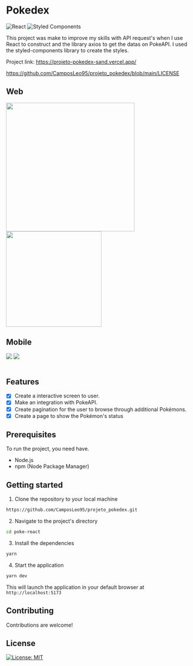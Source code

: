 # Pokedex

![React](https://img.shields.io/badge/react-%2320232a.svg?style=for-the-badge&logo=react&logoColor=%2361DAFB)
![Styled Components](https://img.shields.io/badge/styled--components-DB7093?style=for-the-badge&logo=styled-components&logoColor=white)

This project was make to improve my skills with API request's when I use React to construct and the library axios to get the datas on PokeAPI.
I used the styled-components library to create the styles.

Project link: https://projeto-pokedex-sand.vercel.app/

https://github.com/CamposLeo95/projeto_pokedex/blob/main/LICENSE

<div>
  
## Web <br />
  
<img src="https://github.com/CamposLeo95/projeto_pokedex/assets/98062615/9719cf53-5518-4331-8949-b817e95e0188"  width="350px"/>
<img src="https://github.com/CamposLeo95/projeto_pokedex/assets/98062615/dd40e2ed-49e9-4770-ab0f-cf1699f5006a" width="260px"/>
  
## Mobile
<img src="https://github.com/CamposLeo95/projeto_pokedex/assets/98062615/326c4c0b-1d47-419c-932a-7c64a3581faa" />
<img src="https://github.com/CamposLeo95/projeto_pokedex/assets/98062615/1ff2d163-0e6f-4dd8-8d67-527c484241c4" />
 </div>
<br/>


## Features

- [x] Create a interactive screen to user.
- [x] Make an integration with PokeAPI.
- [x] Create pagination for the user to browse through additional Pokémons.
- [x] Create a page to show the Pokémon's status

## Prerequisites

To run the project, you need have. 

- Node.js
- npm (Node Package Manager)

## Getting started

1. Clone the repository to your local machine

```bash
https://github.com/CamposLeo95/projeto_pokedex.git
```

2. Navigate to the project's directory

```bash
cd poke-react
```

3. Install the dependencies

```bash
yarn
```

4. Start the application

```bash 
yarn dev
```

This will launch the application in your default browser at `http://localhost:5173`


## Contributing

Contributions are welcome! 

## License

[![License: MIT](https://img.shields.io/badge/License-MIT-yellow.svg)](https://opensource.org/licenses/MIT)
